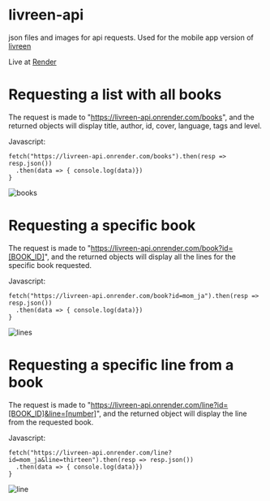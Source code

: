 # livreen-api
json files and images for api requests. Used for the mobile app version of [livreen](https://livreen.site/)

Live at [Render](https://livreen-api.onrender.com/)

# Requesting a list with all books

The request is made to "https://livreen-api.onrender.com/books", and the returned objects will display title, author, id, cover, language, tags and level. 

Javascript:
```
fetch("https://livreen-api.onrender.com/books").then(resp => resp.json())
  .then(data => { console.log(data)})
}
```
![books](https://github.com/Tyfee/livreen-api/assets/121516618/3282c64b-b177-42cc-85dc-9afd0db40a57)


# Requesting a specific book

The request is made to "https://livreen-api.onrender.com/book?id=[BOOK_ID]", and the returned objects will display all the lines for the specific book requested.

Javascript:
```
fetch("https://livreen-api.onrender.com/book?id=mom_ja").then(resp => resp.json())
  .then(data => { console.log(data)})
}
```

![lines](https://github.com/Tyfee/livreen-api/assets/121516618/30b99167-a162-4eff-b6c5-4128db58d097)

# Requesting a specific line from a book

The request is made to "https://livreen-api.onrender.com/line?id=[BOOK_ID]&line=[number]", and the returned object will display the line from the requested book.

Javascript:
```
fetch("https://livreen-api.onrender.com/line?id=mom_ja&line=thirteen").then(resp => resp.json())
  .then(data => { console.log(data)})
}
```

![line](https://github.com/Tyfee/livreen-api/assets/121516618/fe326608-a545-4be9-8441-83e9459a4c7a)




